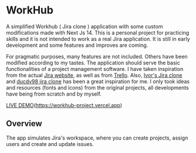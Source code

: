 # WorkHub

A simplified Workhub ( Jira clone ) application with some custom modifications made with Next Js 14. This is a personal project for practicing skills and it is not intended to work as a real Jira application. It is still in early development and some features and improves are coming.

For pragmatic purposes, many features are not included. Others have been modified according to my tastes. The application should serve the basic functionalities of a project management software. I have taken inspiration from the actual [Jira website](https://www.atlassian.com/es/software/jira), as well as from [Trello](https://trello.com/). Also, [Ivor's Jira clone](https://github.com/oldboyxx/jira_clone) and [ducdv98 jira clone](https://github.com/ducdv98/jira-clone) has been a great inspiration for me. I only took ideas and resources (fonts and icons) from the original projects, all developments have being from scratch and by myself.

[LIVE DEMO]([https://workhub-project.vercel.app])(https://workhub-project.vercel.app)

## Overview<a name="overview"></a>

The app simulates Jira's workspace, where you can create projects, assign users and create and update issues. 

